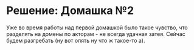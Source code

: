 # Решение: Домашка №2

Уже во время работы над первой домашкой было такое чувство,
что разделять на домены по акторам - не всегда удачная затея.
Сейчас будем разгребать (ну вот опять ну что ж такое-то а).